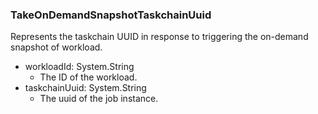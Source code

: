 ### TakeOnDemandSnapshotTaskchainUuid
Represents the taskchain UUID in response to triggering the on-demand snapshot of workload.

- workloadId: System.String
  - The ID of the workload.
- taskchainUuid: System.String
  - The uuid of the job instance.
